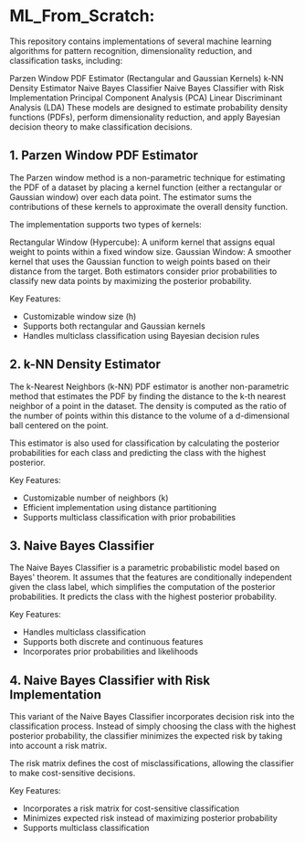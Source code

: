 
# ML_From_Scratch: 
This repository contains implementations of several machine learning algorithms for pattern recognition, dimensionality reduction, and classification tasks, including:

Parzen Window PDF Estimator (Rectangular and Gaussian Kernels)
k-NN Density Estimator
Naive Bayes Classifier
Naive Bayes Classifier with Risk Implementation
Principal Component Analysis (PCA)
Linear Discriminant Analysis (LDA)
These models are designed to estimate probability density functions (PDFs), perform dimensionality reduction, and apply Bayesian decision theory to make classification decisions.
## 1. Parzen Window PDF Estimator

The Parzen window method is a non-parametric technique for estimating the PDF of a dataset by placing a kernel function (either a rectangular or Gaussian window) over each data point. The estimator sums the contributions of these kernels to approximate the overall density function.

The implementation supports two types of kernels:

Rectangular Window (Hypercube): A uniform kernel that assigns equal weight to points within a fixed window size.
Gaussian Window: A smoother kernel that uses the Gaussian function to weigh points based on their distance from the target.
Both estimators consider prior probabilities to classify new data points by maximizing the posterior probability.

Key Features:

- Customizable window size (h)
- Supports both rectangular and Gaussian kernels
- Handles multiclass classification using Bayesian decision rules



## 2. k-NN Density Estimator

The k-Nearest Neighbors (k-NN) PDF estimator is another non-parametric method that estimates the PDF by finding the distance to the k-th nearest neighbor of a point in the dataset. The density is computed as the ratio of the number of points within this distance to the volume of a d-dimensional ball centered on the point.

This estimator is also used for classification by calculating the posterior probabilities for each class and predicting the class with the highest posterior.

Key Features:

- Customizable number of neighbors (k)
- Efficient implementation using distance partitioning
- Supports multiclass classification with prior probabilities


## 3. Naive Bayes Classifier
The Naive Bayes Classifier is a parametric probabilistic model based on Bayes' theorem. It assumes that the features are conditionally independent given the class label, which simplifies the computation of the posterior probabilities. It predicts the class with the highest posterior probability.

Key Features:

- Handles multiclass classification
- Supports both discrete and continuous features
- Incorporates prior probabilities and likelihoods

## 4. Naive Bayes Classifier with Risk Implementation
This variant of the Naive Bayes Classifier incorporates decision risk into the classification process. Instead of simply choosing the class with the highest posterior probability, the classifier minimizes the expected risk by taking into account a risk matrix.

The risk matrix defines the cost of misclassifications, allowing the classifier to make cost-sensitive decisions.

Key Features:

- Incorporates a risk matrix for cost-sensitive classification
- Minimizes expected risk instead of maximizing posterior probability
- Supports multiclass classification
